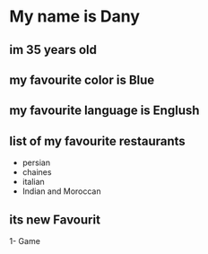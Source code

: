 # My name is Dany
## im 35 years old
## my favourite color is Blue
## my favourite language is Englush
## list of my favourite restaurants
- persian
- chaines
- italian
- Indian and Moroccan
## its new Favourit 
1- Game


